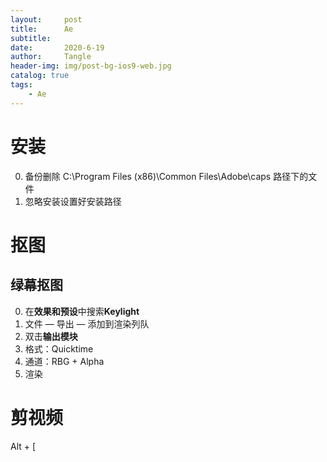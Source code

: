 ```yaml
---
layout:     post
title:      Ae
subtitle:   
date:       2020-6-19
author:     Tangle
header-img: img/post-bg-ios9-web.jpg
catalog: true
tags:
    - Ae
---
```


# 安装

0. 备份删除 C:\Program Files (x86)\Common Files\Adobe\caps 路径下的文件
0. 忽略安装设置好安装路径

# 抠图

## 绿幕抠图

0. 在**效果和预设**中搜索**Keylight**
0. 文件 — 导出 — 添加到渲染列队
0. 双击**输出模块**
0. 格式：Quicktime
0. 通道：RBG + Alpha
0. 渲染

# 剪视频

Alt + [
